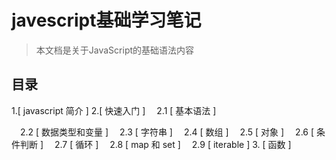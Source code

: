 # javescript基础学习笔记

> 本文档是关于JavaScript的基础语法内容

## 目录
1.[ javascript 简介 ]
2.[ 快速入门 ]
&emsp;2.1 [ 基本语法 ]

&emsp;2.2 [ 数据类型和变量 ] 
&emsp;2.3 [ 字符串 ]
&emsp;2.4 [ 数组 ]
&emsp;2.5 [ 对象 ]
&emsp;2.6 [ 条件判断 ]
&emsp;2.7 [ 循环 ]
&emsp;2.8 [ map 和 set ]
&emsp;2.9 [ iterable ]
3. [ 函数 ]


